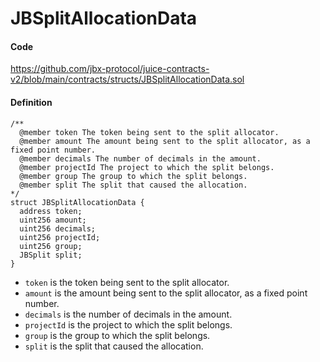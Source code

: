 # JBSplitAllocationData

#### Code

https://github.com/jbx-protocol/juice-contracts-v2/blob/main/contracts/structs/JBSplitAllocationData.sol

#### Definition

```
/**
  @member token The token being sent to the split allocator.
  @member amount The amount being sent to the split allocator, as a fixed point number.
  @member decimals The number of decimals in the amount.
  @member projectId The project to which the split belongs.
  @member group The group to which the split belongs.
  @member split The split that caused the allocation.
*/
struct JBSplitAllocationData {
  address token;
  uint256 amount;
  uint256 decimals;
  uint256 projectId;
  uint256 group;
  JBSplit split;
}
```

* `token` is the token being sent to the split allocator.
* `amount` is the amount being sent to the split allocator, as a fixed point number.
* `decimals` is the number of decimals in the amount.
* `projectId` is the project to which the split belongs.
* `group` is the group to which the split belongs.
* `split` is the split that caused the allocation.